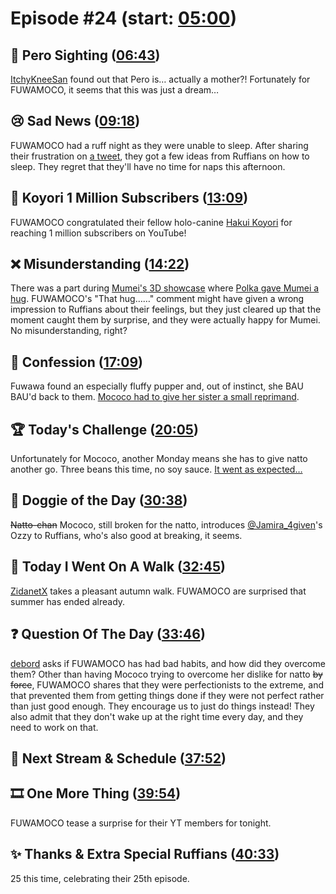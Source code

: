 # Episode #24 (start: [05:00](https://youtu.be/0mS9yvp-SbM?t=05m00s))

## 👀 Pero Sighting ([06:43](https://youtu.be/0mS9yvp-SbM?t=06m43s))

[ItchyKneeSan](https://twitter.com/IchiNiSan_123_/status/1702514303625257433) found out that Pero is… actually a mother?! Fortunately for FUWAMOCO, it seems that this was just a dream…

## 😢 Sad News ([09:18](https://youtu.be/0mS9yvp-SbM?t=09m18s))

FUWAMOCO had a ruff night as they were unable to sleep. After sharing their frustration on [a tweet](https://twitter.com/FUWAMOCO_en/status/1706237510979080502), they got a few ideas from Ruffians on how to sleep. They regret that they'll have no time for naps this afternoon.

## 🧪 Koyori 1 Million Subscribers ([13:09](https://youtu.be/0mS9yvp-SbM?t=13m09s))

FUWAMOCO congratulated their fellow holo-canine [Hakui Koyori](https://www.youtube.com/@HakuiKoyori) for reaching 1 million subscribers on YouTube!

## ❌ Misunderstanding ([14:22](https://youtu.be/0mS9yvp-SbM?t=14m22s))

There was a part during [Mumei's 3D showcase](https://youtu.be/HTgzc9_uAaY) where [Polka gave Mumei a hug](https://youtu.be/HTgzc9_uAaY?t=3354). FUWAMOCO's "That hug……" comment might have given a wrong impression to Ruffians about their feelings, but they just cleared up that the moment caught them by surprise, and they were actually happy for Mumei. No misunderstanding, right?

## 🙊 Confession ([17:09](https://youtu.be/0mS9yvp-SbM?t=17m09s))

Fuwawa found an especially fluffy pupper and, out of instinct, she BAU BAU'd back to them. [Mococo had to give her sister a small reprimand](https://youtu.be/0mS9yvp-SbM?t=1183).

## 🏆 Today's Challenge ([20:05](https://youtu.be/0mS9yvp-SbM?t=20m05s))

Unfortunately for Mococo, another Monday means she has to give natto another go. Three beans this time, no soy sauce. [It went as expected…](https://youtu.be/0mS9yvp-SbM?t=1748)

## 🐶 Doggie of the Day ([30:38](https://youtu.be/0mS9yvp-SbM?t=30m38s))

~~Natto-chan~~ Mococo, still broken for the natto, introduces [@Jamira_4given](https://twitter.com/Jamira_4given/status/1703369779996954982)'s Ozzy to Ruffians, who's also good at breaking, it seems.

## 🚶 Today I Went On A Walk ([32:45](https://youtu.be/0mS9yvp-SbM?t=32m45s))

[ZidanetX](https://twitter.com/ZidanetX/status/1706051534503751845) takes a pleasant autumn walk. FUWAMOCO are surprised that summer has ended already.

## ❓ Question Of The Day ([33:46](https://youtu.be/0mS9yvp-SbM?t=33m46s))

[debord](https://twitter.com/debordble/status/1705717380041855067) asks if FUWAMOCO has had bad habits, and how did they overcome them? Other than having Mococo trying to overcome her dislike for natto ~~by force~~, FUWAMOCO shares that they were perfectionists to the extreme, and that prevented them from getting things done if they were not perfect rather than just good enough. They encourage us to just do things instead! They also admit that they don't wake up at the right time every day, and they need to work on that.

## 📅 Next Stream & Schedule ([37:52](https://youtu.be/0mS9yvp-SbM?t=37m52s))

## 🎞️ One More Thing ([39:54](https://youtu.be/0mS9yvp-SbM?t=39m54s))

FUWAMOCO tease a surprise for their YT members for tonight.

## ✨ Thanks & Extra Special Ruffians ([40:33](https://youtu.be/0mS9yvp-SbM?t=40m33s))

25 this time, celebrating their 25th episode.
